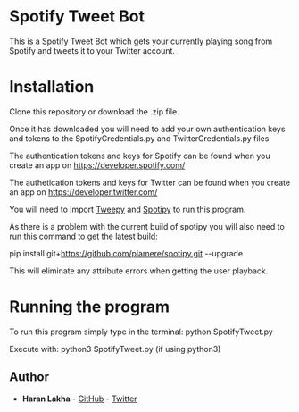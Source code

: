 # Spotify Tweet Bot
This is a Spotify Tweet Bot which gets your currently playing song from Spotify and tweets it to your Twitter account.

# Installation
Clone this repository or download the .zip file.

Once it has downloaded you will need to add your own authentication keys and tokens to the SpotifyCredentials.py and TwitterCredentials.py files

The authentication tokens and keys for Spotify can be found when you create an app on https://developer.spotify.com/

The authetication tokens and keys for Twitter can be found when you create an app on https://developer.twitter.com/

You will need to import [Tweepy](https://www.tweepy.org/) and [Spotipy](https://spotipy.readthedocs.io/en/latest/#installation) to run this program.

As there is a problem with the current build of spotipy you will also need to run this command to get the latest build:

pip install git+https://github.com/plamere/spotipy.git --upgrade

This will eliminate any attribute errors when getting the user playback.

# Running the program

To run this program simply type in the terminal: python SpotifyTweet.py

Execute with: python3 SpotifyTweet.py (if using python3)

## Author

* **Haran Lakha** - [GitHub](https://github.com/Haran43) - [Twitter](https://twitter.com/haranlakha)
